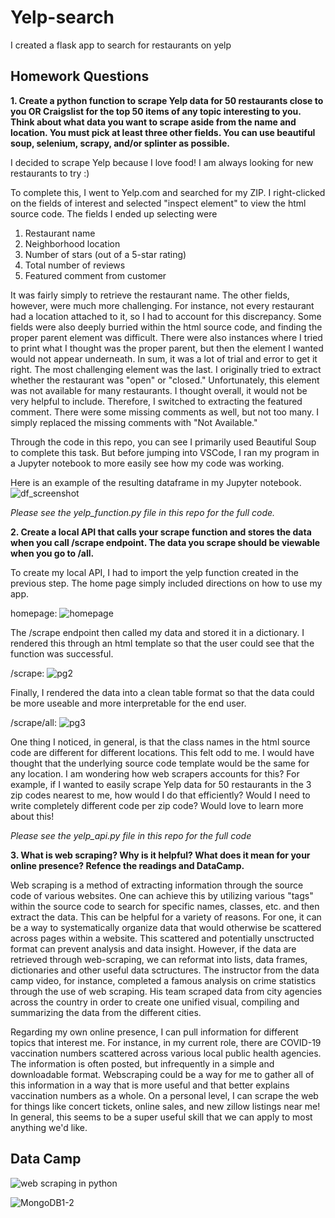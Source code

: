 # Yelp-search
I created a flask app to search for restaurants on yelp

## Homework Questions

**1. Create a python function to scrape Yelp data for 50 restaurants close to you OR Craigslist for the top 50 items of any topic interesting to you. Think about what data you want to scrape aside from the name and location. You must pick at least three other fields. You can use beautiful soup, selenium, scrapy, and/or splinter as possible.**

I decided to scrape Yelp because I love food! I am always looking for new restaurants to try :) 

To complete this, I went to Yelp.com and searched for my ZIP. I right-clicked on the fields of interest and selected "inspect element" to view the html source code. The fields I ended up selecting were
1) Restaurant name
2) Neighborhood location
3) Number of stars (out of a 5-star rating)
4) Total number of reviews
5) Featured comment from customer

It was fairly simply to retrieve the restaurant name. The other fields, however, were much more challenging. For instance, not every restaurant had a location attached to it, so I had to account for this discrepancy. Some fields were also deeply burried within the html source code, and finding the proper parent element was difficult. There were also instances where I tried to print what I thought was the proper parent, but then the element I wanted would not appear underneath. In sum, it was a lot of trial and error to get it right. The most challenging element was the last. I originally tried to extract whether the restaurant was "open" or "closed." Unfortunately, this element was not available for many restaurants. I thought overall, it would not be very helpful to include. Therefore, I switched to extracting the featured comment. There were some missing comments as well, but not too many. I simply replaced the missing comments with "Not Available." 

Through the code in this repo, you can see I primarily used Beautiful Soup to complete this task. But before jumping into VSCode, I ran my program in a Jupyter notebook to more easily see how my code was working. 

Here is an example of the resulting dataframe in my Jupyter notebook.
![df_screenshot](https://user-images.githubusercontent.com/59490033/155899605-4f7a9472-9f98-4037-8fd2-ad5ca5891d79.PNG)


*Please see the yelp_function.py file in this repo for the full code.*

**2. Create a local API that calls your scrape function and stores the data when you call /scrape endpoint. The data you scrape should be viewable when you go to /all.**

To create my local API, I had to import the yelp function created in the previous step. The home page simply included directions on how to use my app.

homepage:
![homepage](https://user-images.githubusercontent.com/59490033/155899675-9de04d71-008a-448d-947b-48a70bada936.PNG)

The /scrape endpoint then called my data and stored it in a dictionary. I rendered this through an html template so that the user could see that the function was successful.

/scrape:
![pg2](https://user-images.githubusercontent.com/59490033/155899723-d004b64d-b437-4629-9e5a-05b88242ddc3.PNG)

Finally, I rendered the data into a clean table format so that the data could be more useable and more interpretable for the end user. 

/scrape/all:
![pg3](https://user-images.githubusercontent.com/59490033/155900271-29ac5577-9457-4cf5-8e52-91f8ec1e2820.PNG)

One thing I noticed, in general, is that the class names in the html source code are different for different locations. This felt odd to me. I would have thought that the underlying source code template would be the same for any location. I am wondering how web scrapers accounts for this? For example, if I wanted to easily scrape Yelp data for 50 restaurants in the 3 zip codes nearest to me, how would I do that efficiently? Would I need to write completely different code per zip code? Would love to learn more about this!

*Please see the yelp_api.py file in this repo for the full code*

**3. What is web scraping? Why is it helpful? What does it mean for your online presence? Refence the readings and DataCamp.**

Web scraping is a method of extracting information through the source code of various websites. One can achieve this by utilizing various "tags" within the source code to search for specific names, classes, etc. and then extract the data. This can be helpful for a variety of reasons. For one, it can be a way to systematically organize data that would otherwise be scattered across pages within a website. This scattered and potentially unsctructed format can prevent analysis and data insight. However, if the data are retrieved through web-scraping, we can reformat into lists, data frames, dictionaries and other useful data sctructures. The instructor from the data camp video, for instance, completed a famous analysis on crime statistics through the use of web scraping. His team scraped data from city agencies across the country in order to create one unified visual, compiling and summarizing the data from the different cities.

Regarding my own online presence, I can pull information for different topics that interest me. For instance, in my current role, there are COVID-19 vaccination numbers scattered across various local public health agencies. The information is often posted, but infrequently in a simple and downloadable format. Webscraping could be a way for me to gather all of this information in a way that is more useful and that better explains vaccination numbers as a whole. On a personal level, I can scrape the web for things like concert tickets, online sales, and new zillow listings near me! In general, this seems to be a super useful skill that we can apply to most anything we'd like.

## Data Camp

![web scraping in python](https://user-images.githubusercontent.com/59490033/155861349-29164687-5444-4f09-b720-efd3fa7e0479.PNG)

![MongoDB1-2](https://user-images.githubusercontent.com/59490033/155895557-b994f375-be80-48d7-80e0-8f06fe534fa5.PNG)
